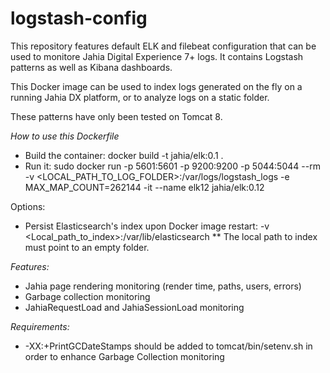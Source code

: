 # logstash-config

This repository features default ELK and filebeat configuration that can be used to monitore Jahia Digital Experience 7+ logs. It contains Logstash patterns as well as Kibana dashboards.

This Docker image can be used to index logs generated on the fly on a running Jahia DX platform, or to analyze logs on a static folder.

These patterns have only been tested on Tomcat 8.

*How to use this Dockerfile*
* Build the container: docker build -t jahia/elk:0.1 .
* Run it: sudo docker run -p 5601:5601 -p 9200:9200 -p 5044:5044 --rm -v <LOCAL_PATH_TO_LOG_FOLDER>:/var/logs/logstash_logs -e MAX_MAP_COUNT=262144 -it --name elk12 jahia/elk:0.12

Options:
* Persist Elasticsearch's index upon Docker image restart: -v <Local_path_to_index>:/var/lib/elasticsearch
** The local path to index must point to an empty folder. 

*Features:*
 * Jahia page rendering monitoring (render time, paths, users, errors)
 * Garbage collection monitoring
 * JahiaRequestLoad and JahiaSessionLoad monitoring

*Requirements:*
 * -XX:+PrintGCDateStamps should be added to tomcat/bin/setenv.sh in order to enhance Garbage Collection monitoring
